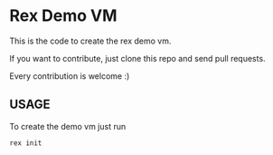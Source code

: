 # Rex Demo VM

This is the code to create the rex demo vm.

If you want to contribute, just clone this repo and send pull requests.

Every contribution is welcome :)

## USAGE

To create the demo vm just run

```
rex init
```

